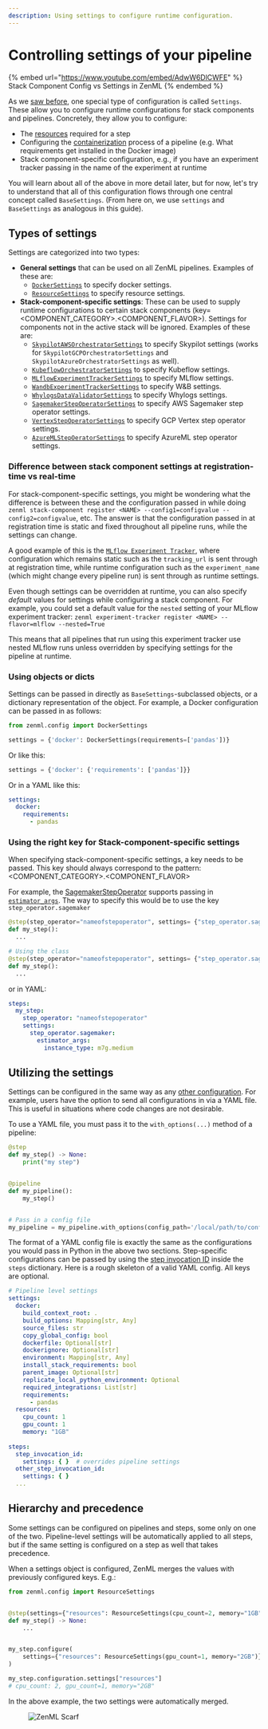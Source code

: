 ```yaml
---
description: Using settings to configure runtime configuration.
---
```


# Controlling settings of your pipeline

{% embed url="https://www.youtube.com/embed/AdwW6DlCWFE" %}
Stack Component Config vs Settings in ZenML
{% endembed %}

As we [saw before](configure-steps-pipelines.md#real-time-settings), one special type of configuration is called `Settings`. These allow you to configure runtime configurations for stack components and pipelines. Concretely, they allow you to configure:

* The [resources](../infrastructure-management/scale-compute-to-the-cloud.md#specify-resource-requirements-for-steps) required for a step
* Configuring the [containerization](../infrastructure-management/containerize-your-pipeline.md) process of a pipeline (e.g. What requirements get installed in the Docker image)
* Stack component-specific configuration, e.g., if you have an experiment tracker passing in the name of the experiment at runtime

You will learn about all of the above in more detail later, but for now, let's try to understand that all of this configuration flows through one central concept called `BaseSettings`. (From here on, we use `settings` and `BaseSettings` as analogous in this guide).

## Types of settings

Settings are categorized into two types:

* **General settings** that can be used on all ZenML pipelines. Examples of these are:
  * [`DockerSettings`](../infrastructure-management/containerize-your-pipeline.md) to specify docker settings.
  * [`ResourceSettings`](../infrastructure-management/scale-compute-to-the-cloud.md#specify-resource-requirements-for-steps) to specify resource settings.
* **Stack-component-specific settings**: These can be used to supply runtime configurations to certain stack components (key= \<COMPONENT\_CATEGORY>.\<COMPONENT\_FLAVOR>). Settings for components not in the active stack will be ignored. Examples of these are:
  * [`SkypilotAWSOrchestratorSettings`](../../../stacks-and-components/component-guide/orchestrators/skypilot-vm.md) to specify Skypilot settings (works for `SkypilotGCPOrchestratorSettings` and `SkypilotAzureOrchestratorSettings` as well).
  * [`KubeflowOrchestratorSettings`](../../../stacks-and-components/component-guide/orchestrators/kubeflow.md) to specify Kubeflow settings.
  * [`MLflowExperimentTrackerSettings`](../../../stacks-and-components/component-guide/experiment-trackers/mlflow.md) to specify MLflow settings.
  * [`WandbExperimentTrackerSettings`](../../../stacks-and-components/component-guide/experiment-trackers/wandb.md) to specify W\&B settings.
  * [`WhylogsDataValidatorSettings`](../../../stacks-and-components/component-guide/data-validators/whylogs.md) to specify Whylogs settings.
  * [`SagemakerStepOperatorSettings`](../../../stacks-and-components/component-guide/step-operators/sagemaker.md) to specify AWS Sagemaker step operator settings.
  * [`VertexStepOperatorSettings`](../../../stacks-and-components/component-guide/step-operators/vertex.md) to specify GCP Vertex step operator settings.
  * [`AzureMLStepOeratorSettings`](../../../stacks-and-components/component-guide/step-operators/azureml.md) to specify AzureML step operator settings.

### Difference between stack component settings at registration-time vs real-time

For stack-component-specific settings, you might be wondering what the difference is between these and the configuration passed in while doing `zenml stack-component register <NAME> --config1=configvalue --config2=configvalue`, etc. The answer is that the configuration passed in at registration time is static and fixed throughout all pipeline runs, while the settings can change.

A good example of this is the [`MLflow Experiment Tracker`](../../../stacks-and-components/component-guide/experiment-trackers/mlflow.md), where configuration which remains static such as the `tracking_url` is sent through at registration time, while runtime configuration such as the `experiment_name` (which might change every pipeline run) is sent through as runtime settings.

Even though settings can be overridden at runtime, you can also specify _default_ values for settings while configuring a stack component. For example, you could set a default value for the `nested` setting of your MLflow experiment tracker: `zenml experiment-tracker register <NAME> --flavor=mlflow --nested=True`

This means that all pipelines that run using this experiment tracker use nested MLflow runs unless overridden by specifying settings for the pipeline at runtime.

### Using objects or dicts

Settings can be passed in directly as `BaseSettings`-subclassed objects, or a dictionary representation of the object. For example, a Docker configuration can be passed in as follows:

```python
from zenml.config import DockerSettings

settings = {'docker': DockerSettings(requirements=['pandas'])}
```

Or like this:

```python
settings = {'docker': {'requirements': ['pandas']}}
```

Or in a YAML like this:

```yaml
settings:
  docker:
    requirements:
      - pandas
```

### Using the right key for Stack-component-specific settings

When specifying stack-component-specific settings, a key needs to be passed. This key should always correspond to the pattern: \<COMPONENT\_CATEGORY>.\<COMPONENT\_FLAVOR>

For example, the [SagemakerStepOperator](../../../stacks-and-components/component-guide/step-operators/sagemaker.md) supports passing in [`estimator_args`](https://sdkdocs.zenml.io/latest/integration_code_docs/integrations-aws/#zenml.integrations.aws.flavors.sagemaker_step_operator_flavor.SagemakerStepOperatorSettings). The way to specify this would be to use the key `step_operator.sagemaker`

```python
@step(step_operator="nameofstepoperator", settings= {"step_operator.sagemaker": {"estimator_args": {"instance_type": "m7g.medium"}}})
def my_step():
  ...

# Using the class
@step(step_operator="nameofstepoperator", settings= {"step_operator.sagemaker": SagemakerStepOperatorSettings(instance_type="m7g.medium")})
def my_step():
  ...
```

or in YAML:

```yaml
steps:
  my_step:
    step_operator: "nameofstepoperator"
    settings:
      step_operator.sagemaker:
        estimator_args:
          instance_type: m7g.medium
```

## Utilizing the settings

Settings can be configured in the same way as any [other configuration](configure-steps-pipelines.md). For example, users have the option to send all configurations in via a YAML file. This is useful in situations where code changes are not desirable.

To use a YAML file, you must pass it to the `with_options(...)` method of a pipeline:

```python
@step
def my_step() -> None:
    print("my step")


@pipeline
def my_pipeline():
    my_step()


# Pass in a config file
my_pipeline = my_pipeline.with_options(config_path='/local/path/to/config.yaml')
```

The format of a YAML config file is exactly the same as the configurations you would pass in Python in the above two sections. Step-specific configurations can be passed by using the [step invocation ID](configure-steps-pipelines.md#using-a-custom-step-invocation-id) inside the `steps` dictionary. Here is a rough skeleton of a valid YAML config. All keys are optional.

```yaml
# Pipeline level settings
settings: 
  docker:
    build_context_root: .
    build_options: Mapping[str, Any]
    source_files: str
    copy_global_config: bool
    dockerfile: Optional[str]
    dockerignore: Optional[str]
    environment: Mapping[str, Any]
    install_stack_requirements: bool
    parent_image: Optional[str]
    replicate_local_python_environment: Optional
    required_integrations: List[str]
    requirements:
      - pandas
  resources:
    cpu_count: 1
    gpu_count: 1
    memory: "1GB"
    
steps:
  step_invocation_id:
    settings: { }  # overrides pipeline settings
  other_step_invocation_id:
    settings: { }
  ...
```

## Hierarchy and precedence

Some settings can be configured on pipelines and steps, some only on one of the two. Pipeline-level settings will be automatically applied to all steps, but if the same setting is configured on a step as well that takes precedence.

When a settings object is configured, ZenML merges the values with previously configured keys. E.g.:

```python
from zenml.config import ResourceSettings


@step(settings={"resources": ResourceSettings(cpu_count=2, memory="1GB")})
def my_step() -> None:
    ...


my_step.configure(
    settings={"resources": ResourceSettings(gpu_count=1, memory="2GB")}
)

my_step.configuration.settings["resources"]
# cpu_count: 2, gpu_count=1, memory="2GB"
```

In the above example, the two settings were automatically merged.

<figure><img src="https://static.scarf.sh/a.png?x-pxid=f0b4f458-0a54-4fcd-aa95-d5ee424815bc" alt="ZenML Scarf"><figcaption></figcaption></figure>
